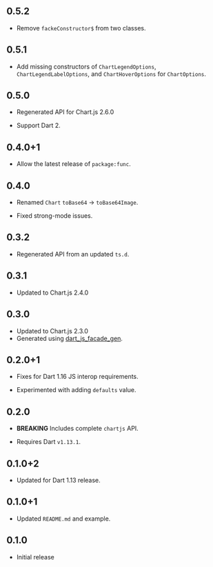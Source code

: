 ## 0.5.2

* Remove `fackeConstructor$` from two classes.

## 0.5.1

* Add missing constructors of `ChartLegendOptions`, `ChartLegendLabelOptions`,
  and `ChartHoverOptions` for `ChartOptions`.

## 0.5.0

* Regenerated API for Chart.js 2.6.0

* Support Dart 2.

## 0.4.0+1

* Allow the latest release of `package:func`.

## 0.4.0

* Renamed `Chart` `toBase64` -> `toBase64Image`.

* Fixed strong-mode issues.

## 0.3.2

* Regenerated API from an updated `ts.d`.

## 0.3.1

* Updated to Chart.js 2.4.0

## 0.3.0

* Updated to Chart.js 2.3.0
* Generated using [dart_js_facade_gen](https://github.com/dart-lang/js_facade_gen).

## 0.2.0+1

* Fixes for Dart 1.16 JS interop requirements.

* Experimented with adding `defaults` value.

## 0.2.0

* **BREAKING** Includes complete `chartjs` API.

* Requires Dart `v1.13.1`.

## 0.1.0+2

* Updated for Dart 1.13 release.

## 0.1.0+1

* Updated `README.md` and example.

## 0.1.0

* Initial release
